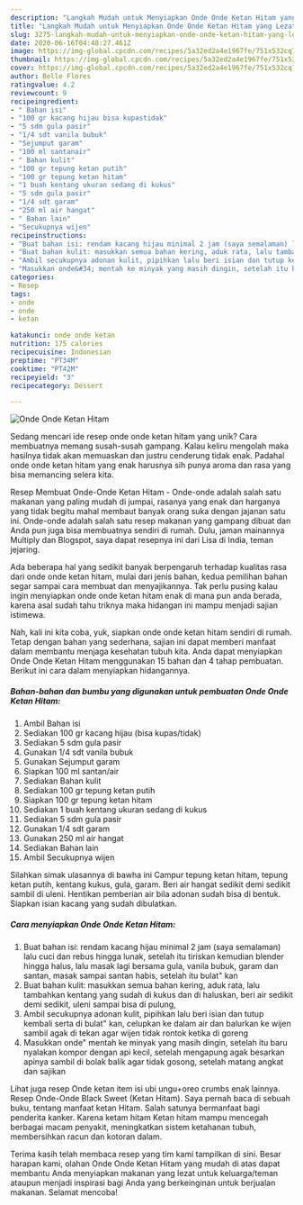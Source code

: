 ```yaml
---
description: "Langkah Mudah untuk Menyiapkan Onde Onde Ketan Hitam yang Lezat Sekali"
title: "Langkah Mudah untuk Menyiapkan Onde Onde Ketan Hitam yang Lezat Sekali"
slug: 3275-langkah-mudah-untuk-menyiapkan-onde-onde-ketan-hitam-yang-lezat-sekali
date: 2020-06-16T04:48:27.461Z
image: https://img-global.cpcdn.com/recipes/5a32ed2a4e1967fe/751x532cq70/onde-onde-ketan-hitam-foto-resep-utama.jpg
thumbnail: https://img-global.cpcdn.com/recipes/5a32ed2a4e1967fe/751x532cq70/onde-onde-ketan-hitam-foto-resep-utama.jpg
cover: https://img-global.cpcdn.com/recipes/5a32ed2a4e1967fe/751x532cq70/onde-onde-ketan-hitam-foto-resep-utama.jpg
author: Belle Flores
ratingvalue: 4.2
reviewcount: 9
recipeingredient:
- " Bahan isi"
- "100 gr kacang hijau bisa kupastidak"
- "5 sdm gula pasir"
- "1/4 sdt vanila bubuk"
- "Sejumput garam"
- "100 ml santanair"
- " Bahan kulit"
- "100 gr tepung ketan putih"
- "100 gr tepung ketan hitam"
- "1 buah kentang ukuran sedang di kukus"
- "5 sdm gula pasir"
- "1/4 sdt garam"
- "250 ml air hangat"
- " Bahan lain"
- "Secukupnya wijen"
recipeinstructions:
- "Buat bahan isi: rendam kacang hijau minimal 2 jam (saya semalaman) lalu cuci dan rebus hingga lunak, setelah itu tiriskan kemudian blender hingga halus, lalu masak lagi bersama gula, vanila bubuk, garam dan santan, masak sampai santan habis, setelah itu bulat&#34; kan"
- "Buat bahan kulit: masukkan semua bahan kering, aduk rata, lalu tambahkan kentang yang sudah di kukus dan di haluskan, beri air sedikit demi sedikit, uleni sampai bisa di pulung,"
- "Ambil secukupnya adonan kulit, pipihkan lalu beri isian dan tutup kembali serta di bulat&#34; kan, celupkan ke dalam air dan balurkan ke wijen sambil agak di tekan agar wijen tidak rontok ketika di goreng"
- "Masukkan onde&#34; mentah ke minyak yang masih dingin, setelah itu baru nyalakan kompor dengan api kecil, setelah mengapung agak besarkan apinya sambil di bolak balik agar tidak gosong, setelah matang angkat dan sajikan"
categories:
- Resep
tags:
- onde
- onde
- ketan

katakunci: onde onde ketan 
nutrition: 175 calories
recipecuisine: Indonesian
preptime: "PT34M"
cooktime: "PT42M"
recipeyield: "3"
recipecategory: Dessert

---
```



![Onde Onde Ketan Hitam](https://img-global.cpcdn.com/recipes/5a32ed2a4e1967fe/751x532cq70/onde-onde-ketan-hitam-foto-resep-utama.jpg)

Sedang mencari ide resep onde onde ketan hitam yang unik? Cara membuatnya memang susah-susah gampang. Kalau keliru mengolah maka hasilnya tidak akan memuaskan dan justru cenderung tidak enak. Padahal onde onde ketan hitam yang enak harusnya sih punya aroma dan rasa yang bisa memancing selera kita.

Resep Membuat Onde-Onde Ketan Hitam - Onde-onde adalah salah satu makanan yang paling mudah di jumpai, rasanya yang enak dan harganya yang tidak begitu mahal membaut banyak orang suka dengan jajanan satu ini. Onde-onde adalah salah satu resep makanan yang gampang dibuat dan Anda pun juga bisa membuatnya sendiri di rumah. Dulu, jaman mainannya Multiply dan Blogspot, saya dapat resepnya ini dari Lisa di India, teman jejaring.

Ada beberapa hal yang sedikit banyak berpengaruh terhadap kualitas rasa dari onde onde ketan hitam, mulai dari jenis bahan, kedua pemilihan bahan segar sampai cara membuat dan menyajikannya. Tak perlu pusing kalau ingin menyiapkan onde onde ketan hitam enak di mana pun anda berada, karena asal sudah tahu triknya maka hidangan ini mampu menjadi sajian istimewa.


Nah, kali ini kita coba, yuk, siapkan onde onde ketan hitam sendiri di rumah. Tetap dengan bahan yang sederhana, sajian ini dapat memberi manfaat dalam membantu menjaga kesehatan tubuh kita. Anda dapat menyiapkan Onde Onde Ketan Hitam menggunakan 15 bahan dan 4 tahap pembuatan. Berikut ini cara dalam menyiapkan hidangannya.

<!--inarticleads1-->

##### Bahan-bahan dan bumbu yang digunakan untuk pembuatan Onde Onde Ketan Hitam:

1. Ambil  Bahan isi
1. Sediakan 100 gr kacang hijau (bisa kupas/tidak)
1. Sediakan 5 sdm gula pasir
1. Gunakan 1/4 sdt vanila bubuk
1. Gunakan Sejumput garam
1. Siapkan 100 ml santan/air
1. Sediakan  Bahan kulit
1. Sediakan 100 gr tepung ketan putih
1. Siapkan 100 gr tepung ketan hitam
1. Sediakan 1 buah kentang ukuran sedang di kukus
1. Sediakan 5 sdm gula pasir
1. Gunakan 1/4 sdt garam
1. Gunakan 250 ml air hangat
1. Sediakan  Bahan lain
1. Ambil Secukupnya wijen


Silahkan simak ulasannya di bawha ini Campur tepung ketan hitam, tepung ketan putih, kentang kukus, gula, garam. Beri air hangat sedikit demi sedikit sambil di uleni. Hentikan pemberian air bila adonan sudah bisa di bentuk. Siapkan isian kacang yang sudah dibulatkan. 

<!--inarticleads2-->

##### Cara menyiapkan Onde Onde Ketan Hitam:

1. Buat bahan isi: rendam kacang hijau minimal 2 jam (saya semalaman) lalu cuci dan rebus hingga lunak, setelah itu tiriskan kemudian blender hingga halus, lalu masak lagi bersama gula, vanila bubuk, garam dan santan, masak sampai santan habis, setelah itu bulat&#34; kan
1. Buat bahan kulit: masukkan semua bahan kering, aduk rata, lalu tambahkan kentang yang sudah di kukus dan di haluskan, beri air sedikit demi sedikit, uleni sampai bisa di pulung,
1. Ambil secukupnya adonan kulit, pipihkan lalu beri isian dan tutup kembali serta di bulat&#34; kan, celupkan ke dalam air dan balurkan ke wijen sambil agak di tekan agar wijen tidak rontok ketika di goreng
1. Masukkan onde&#34; mentah ke minyak yang masih dingin, setelah itu baru nyalakan kompor dengan api kecil, setelah mengapung agak besarkan apinya sambil di bolak balik agar tidak gosong, setelah matang angkat dan sajikan


Lihat juga resep Onde ketan item isi ubi ungu+oreo crumbs enak lainnya. Resep Onde-Onde Black Sweet (Ketan Hitam). Saya pernah baca di sebuah buku, tentang manfaat ketan Hitam. Salah satunya bermanfaat bagi penderita kanker. Karena ketam hitam Ketan hitam mampu mencegah berbagai macam penyakit, meningkatkan sistem ketahanan tubuh, membersihkan racun dan kotoran dalam. 

Terima kasih telah membaca resep yang tim kami tampilkan di sini. Besar harapan kami, olahan Onde Onde Ketan Hitam yang mudah di atas dapat membantu Anda menyiapkan makanan yang lezat untuk keluarga/teman ataupun menjadi inspirasi bagi Anda yang berkeinginan untuk berjualan makanan. Selamat mencoba!
